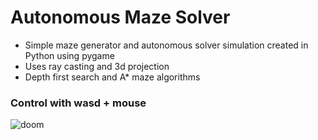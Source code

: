# Autonomous Maze Solver
- Simple maze generator and autonomous solver simulation created in Python using pygame
- Uses ray casting and 3d projection
- Depth first search and A* maze algorithms

### Control with wasd + mouse
![doom](/sreenshots/0.gif)
